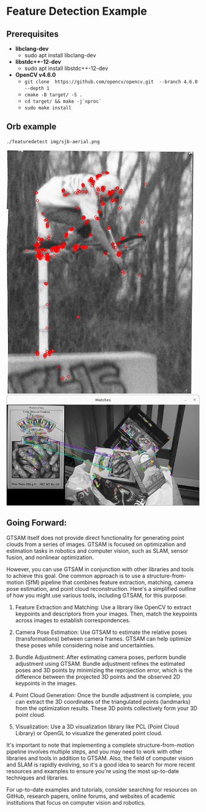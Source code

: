 # Feature Detection Example

## Prerequisites

- **libclang-dev**
  - sudo apt install libclang-dev
- **libstdc++-12-dev**
  - sudo apt install libstdc++-12-dev
- **OpenCV v4.6.0**
  - ``` git clone  https://github.com/opencv/opencv.git  --branch 4.6.0 --depth 1 ```
  - ``` cmake -B target/ -S . ```
  - ``` cd target/ && make -j`nproc` ```
  - ``` sudo make install ```

## Orb example

```bash
./featuredetect img/sjb-aerial.png
```

![orb-features](docs/arial-detects.png)
![orb-features](docs/box_matches.png)


## Going Forward:

GTSAM itself does not provide direct functionality for generating point clouds from a series of images. GTSAM is focused on optimization and estimation tasks in robotics and computer vision, such as SLAM, sensor fusion, and nonlinear optimization.

However, you can use GTSAM in conjunction with other libraries and tools to achieve this goal. One common approach is to use a structure-from-motion (SfM) pipeline that combines feature extraction, matching, camera pose estimation, and point cloud reconstruction. Here's a simplified outline of how you might use various tools, including GTSAM, for this purpose:

1. Feature Extraction and Matching:
Use a library like OpenCV to extract keypoints and descriptors from your images. Then, match the keypoints across images to establish correspondences.

2. Camera Pose Estimation:
Use GTSAM to estimate the relative poses (transformations) between camera frames. GTSAM can help optimize these poses while considering noise and uncertainties.

3. Bundle Adjustment:
After estimating camera poses, perform bundle adjustment using GTSAM. Bundle adjustment refines the estimated poses and 3D points by minimizing the reprojection error, which is the difference between the projected 3D points and the observed 2D keypoints in the images.

4. Point Cloud Generation:
Once the bundle adjustment is complete, you can extract the 3D coordinates of the triangulated points (landmarks) from the optimization results. These 3D points collectively form your 3D point cloud.

5. Visualization:
Use a 3D visualization library like PCL (Point Cloud Library) or OpenGL to visualize the generated point cloud.

It's important to note that implementing a complete structure-from-motion pipeline involves multiple steps, and you may need to work with other libraries and tools in addition to GTSAM. Also, the field of computer vision and SLAM is rapidly evolving, so it's a good idea to search for more recent resources and examples to ensure you're using the most up-to-date techniques and libraries.

For up-to-date examples and tutorials, consider searching for resources on GitHub, research papers, online forums, and websites of academic institutions that focus on computer vision and robotics.